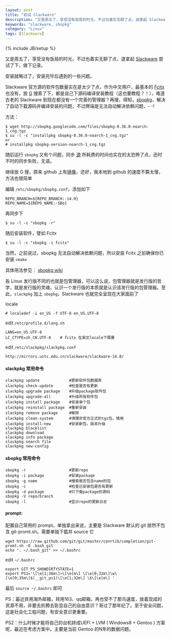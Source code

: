 ```yaml
---
layout: post
title: "初试 Slackware"
description: "又是周五了，享受没有饭局的时光，不过也着实无聊了点，遂拿起 Slackware 尝试了下，做下记录。"
keywords: "slackware, sbopkg"
category: "Linux"
tags: [Slackware]
---
```

{% include JB/setup %}

又是周五了，享受没有饭局的时光，不过也着实无聊了点，遂拿起 [Slackware](http://www.slackware.com/) 尝试了下，做下记录。

安装就略过了，安装完毕后遇到的一些问题。

Slackware 官方源的软件包数量实在是太少了点，作为中文用户，最基本的 [Fcitx](http://fcitx-im.org/) 也没有，放 [G](https://www.google.com) 搜索了下，都是自己下源码编译安装教程（这也要教程？！），难道古老的 Slackware 到现在都没有一个完善的管理器？再搜，得知，[sbopkg](http://www.sbopkg.org/)，解决了自动下载源码并编译安装的问题，不过弊端是无法自动解决依赖问题，- -!

<!-- more -->
方法：

    $ wget http://sbopkg.googlecode.com/files/sbopkg-0.36.0-noarch-1_cng.tgz
    $ su -l -c "installpkg sbopkg-0.36.0-noarch-1_cng.tgz"
    or
    # installpkg sbopkg-version-noarch-1_cng.tgz

随后运行 `sbopkg` 又有个问题，同步 [源](http://slackbuilds.org/repository/14.0/) 所耗费的时间也实在的太恐怖了点，还时不时的同步失败，无语。

继续放 G 搜，原来 github 上有[镜像](https://github.com/Ponce/slackbuilds)，还好，我本地到 github 的速度不算太慢，方法也很简单

编辑 `/etc/sbopkg/sbopkg.conf`，添加如下

    REPO_BRANCH=${REPO_BRANCH:-14.0}
    REPO_NAME=${REPO_NAME:-SBo}

再同步下

    $ su -l -c "sbopkg -r"

随后安装软件，譬如 Fcitx

    $ su -l -c "sbopkg -i fcitx"

当然，之前说过，sbopkg 无法自动解决依赖问题，所以安装 Fcitx 之前确保你已安装 `cmake`

具体用法参见： [sbopkg wiki](https://github.com/Ponce/slackbuilds/wiki/configuring-the-current-repository-with-sbopkg)

各 Linux 发行版不同的也就是包管理器，可以这么说，包管理器就是发行版的哲学，就是发行版的灵魂，认识一个发行版的本质就是认识该发行版的包管理器。至此，`slackpkg` 加上 `sbopkg`，Slackware 也就完全呈现在大家面前了

locale

    # localedef -i en_US -f UTF-8 en_US.UTF-8

edit `/etc/profile.d/lang.sh`

    LANG=en_US.UTF-8
    LC_CTYPE=zh_CN.UTF-8    # fcitx 在英文locale下需要

edit `/etc/slackpkg/slackpkg.conf`

    http://mirrors.ustc.edu.cn/slackware/slackware-14.0/

#### slackpkg 常用命令

    slackpkg update             #更新软件包数据库
    slackpkg check-update       #检查是否有更新
    slackpkg upgrade package    #升级package软件包
    slackpkg upgrade-all        #升级所有软件包
    slackpkg install package    #安装单个包
    slackpkg reinstall package  #重新安装
    slackpkg remove package     #移除
    slackpkg clean-system       #清理非官方正式的tgz包，慎用
    slackpkg install-new        #安装新包，版本升级
    slackpkg blacklist
    slackpkg download
    slackpkg info package
    slackpkg search file
    slackpkg new-config

#### sbopkg 常用命令

    sbopkg -r                   #更新repo
    sbopkg -i package           #安装package
    sbopkg -g name              #搜索是否包含name的包
    sbopkg -c                   #检查已安装包是否有更新
    sbopkg -d package           #只下载package的源码
    sbopkg -V repo/branch
    sbopkg -l                   #显示repo的更新日志

#### prompt:

配置自己常用的 prompt，单独拿出来说，主要是 Slackware 默认的 git 居然不包含 git-promt.sh。需要单独下载并 source 它

    wget https://raw.github.com/git/git/master/conrtib/completion/git-promt.sh -O .bash_git
    echo ". ~/.bash_git" >> ~/.bashrc

edit `~/.bashrc`

    export GIT_PS_SHOWDIRTYSTATE=1
    export PS1='\[\e[1;36m\]→\[\e[m\] \[\e[0;32m\]\w\[\e[0;35m\]$(__git_ps1)\[\e[1;32m\] \$\[\e[m\] '

最后 `source ~/.bashrc` 即可

PS：最近弃用海外邮箱，转用163、qq邮箱，再也受不了那鸟速度，放着现成的资源不用，非要去折腾去彰显自己的自由意识？哥过了那年纪了。至于安全问题，这是社会化工程问题，有安全意识更重要。

PS2：什么时候才能将自己的台机转成UEFI + LVM ( Windows8 + Gentoo ) 方案呢，最近在考虑方案中。主要是当前 Gentoo 的N年的数据问题。
